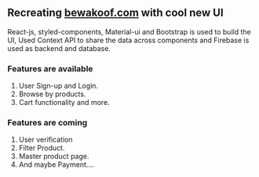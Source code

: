 ## Recreating [bewakoof.com](https://www.bewakoof.com/) with cool new UI

React-js, styled-components, Material-ui and Bootstrap is used to build the UI, Used Context API to share the data across components and Firebase is used as backend and database.



### Features are available 

1. User Sign-up and Login.
2. Browse by products.
3. Cart functionality and more.


### Features are coming

1. User verification
2. Filter Product.
3. Master product page.
4. And maybe Payment.... 
